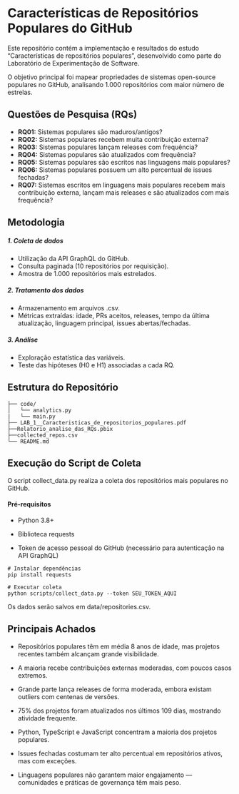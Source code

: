 # Características de Repositórios Populares do GitHub

Este repositório contém a implementação e resultados do estudo “Características de repositórios populares”, desenvolvido como parte do Laboratório de Experimentação de Software.

O objetivo principal foi mapear propriedades de sistemas open-source populares no GitHub, analisando 1.000 repositórios com maior número de estrelas.

## Questões de Pesquisa (RQs)

* **RQ01:** Sistemas populares são maduros/antigos?
* **RQ02:** Sistemas populares recebem muita contribuição externa?
* **RQ03:** Sistemas populares lançam releases com frequência?
* **RQ04:** Sistemas populares são atualizados com frequência?
* **RQ05:** Sistemas populares são escritos nas linguagens mais populares?
* **RQ06:** Sistemas populares possuem um alto percentual de issues fechadas?
* **RQ07:** Sistemas escritos em linguagens mais populares recebem mais contribuição externa, lançam mais releases e são atualizados com mais frequência?

## Metodologia
##### 1. Coleta de dados
* Utilização da API GraphQL do GitHub.
* Consulta paginada (10 repositórios por requisição).
* Amostra de 1.000 repositórios mais estrelados.

##### 2. Tratamento dos dados
* Armazenamento em arquivos .csv.
* Métricas extraídas: idade, PRs aceitos, releases, tempo da última atualização, linguagem principal, issues abertas/fechadas.

##### 3. Análise
* Exploração estatística das variáveis.
* Teste das hipóteses (H0 e H1) associadas a cada RQ.

## Estrutura do Repositório
```
├── code/              
│   └── analytics.py 
|   └── main.py
├── LAB_1__Caracteristicas_de_repositorios_populares.pdf 
├──Relatorio_analise_das_RQs.pbix
├──collected_repos.csv
└── README.md
```

## Execução do Script de Coleta

O script collect_data.py realiza a coleta dos repositórios mais populares no GitHub.

#### Pré-requisitos

* Python 3.8+

* Biblioteca requests

* Token de acesso pessoal do GitHub (necessário para autenticação na API GraphQL)

```
# Instalar dependências
pip install requests

# Executar coleta
python scripts/collect_data.py --token SEU_TOKEN_AQUI
```

Os dados serão salvos em data/repositories.csv.

## Principais Achados

* Repositórios populares têm em média 8 anos de idade, mas projetos recentes também alcançam grande visibilidade.

* A maioria recebe contribuições externas moderadas, com poucos casos extremos.

* Grande parte lança releases de forma moderada, embora existam outliers com centenas de versões.

* 75% dos projetos foram atualizados nos últimos 109 dias, mostrando atividade frequente.

* Python, TypeScript e JavaScript concentram a maioria dos projetos populares.

* Issues fechadas costumam ter alto percentual em repositórios ativos, mas com exceções.

* Linguagens populares não garantem maior engajamento — comunidades e práticas de governança têm mais peso.